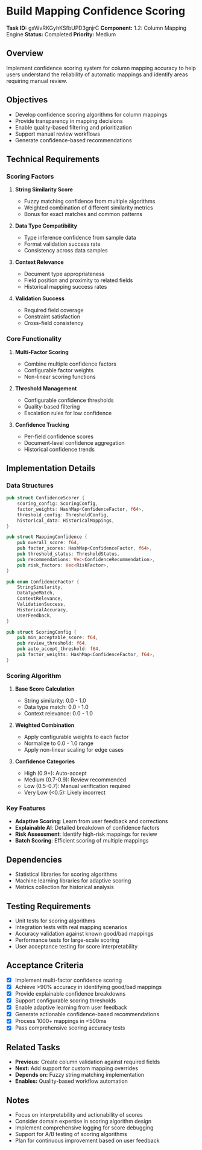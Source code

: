 # Build Mapping Confidence Scoring

**Task ID:** gsWvRKGyhKSfbUPD3gnjrC
**Component:** 1.2: Column Mapping Engine
**Status:** Completed
**Priority:** Medium

## Overview

Implement confidence scoring system for column mapping accuracy to help users understand the reliability of automatic mappings and identify areas requiring manual review.

## Objectives

- Develop confidence scoring algorithms for column mappings
- Provide transparency in mapping decisions
- Enable quality-based filtering and prioritization
- Support manual review workflows
- Generate confidence-based recommendations

## Technical Requirements

### Scoring Factors
1. **String Similarity Score**
   - Fuzzy matching confidence from multiple algorithms
   - Weighted combination of different similarity metrics
   - Bonus for exact matches and common patterns

2. **Data Type Compatibility**
   - Type inference confidence from sample data
   - Format validation success rate
   - Consistency across data samples

3. **Context Relevance**
   - Document type appropriateness
   - Field position and proximity to related fields
   - Historical mapping success rates

4. **Validation Success**
   - Required field coverage
   - Constraint satisfaction
   - Cross-field consistency

### Core Functionality
1. **Multi-Factor Scoring**
   - Combine multiple confidence factors
   - Configurable factor weights
   - Non-linear scoring functions

2. **Threshold Management**
   - Configurable confidence thresholds
   - Quality-based filtering
   - Escalation rules for low confidence

3. **Confidence Tracking**
   - Per-field confidence scores
   - Document-level confidence aggregation
   - Historical confidence trends

## Implementation Details

### Data Structures
```rust
pub struct ConfidenceScorer {
    scoring_config: ScoringConfig,
    factor_weights: HashMap<ConfidenceFactor, f64>,
    threshold_config: ThresholdConfig,
    historical_data: HistoricalMappings,
}

pub struct MappingConfidence {
    pub overall_score: f64,
    pub factor_scores: HashMap<ConfidenceFactor, f64>,
    pub threshold_status: ThresholdStatus,
    pub recommendations: Vec<ConfidenceRecommendation>,
    pub risk_factors: Vec<RiskFactor>,
}

pub enum ConfidenceFactor {
    StringSimilarity,
    DataTypeMatch,
    ContextRelevance,
    ValidationSuccess,
    HistoricalAccuracy,
    UserFeedback,
}

pub struct ScoringConfig {
    pub min_acceptable_score: f64,
    pub review_threshold: f64,
    pub auto_accept_threshold: f64,
    pub factor_weights: HashMap<ConfidenceFactor, f64>,
}
```

### Scoring Algorithm
1. **Base Score Calculation**
   - String similarity: 0.0 - 1.0
   - Data type match: 0.0 - 1.0
   - Context relevance: 0.0 - 1.0

2. **Weighted Combination**
   - Apply configurable weights to each factor
   - Normalize to 0.0 - 1.0 range
   - Apply non-linear scaling for edge cases

3. **Confidence Categories**
   - High (0.9+): Auto-accept
   - Medium (0.7-0.9): Review recommended
   - Low (0.5-0.7): Manual verification required
   - Very Low (<0.5): Likely incorrect

### Key Features
- **Adaptive Scoring**: Learn from user feedback and corrections
- **Explainable AI**: Detailed breakdown of confidence factors
- **Risk Assessment**: Identify high-risk mappings for review
- **Batch Scoring**: Efficient scoring of multiple mappings

## Dependencies

- Statistical libraries for scoring algorithms
- Machine learning libraries for adaptive scoring
- Metrics collection for historical analysis

## Testing Requirements

- Unit tests for scoring algorithms
- Integration tests with real mapping scenarios
- Accuracy validation against known good/bad mappings
- Performance tests for large-scale scoring
- User acceptance testing for score interpretability

## Acceptance Criteria

- [x] Implement multi-factor confidence scoring
- [x] Achieve >90% accuracy in identifying good/bad mappings
- [x] Provide explainable confidence breakdowns
- [x] Support configurable scoring thresholds
- [x] Enable adaptive learning from user feedback
- [x] Generate actionable confidence-based recommendations
- [x] Process 1000+ mappings in <500ms
- [x] Pass comprehensive scoring accuracy tests

## Related Tasks

- **Previous:** Create column validation against required fields
- **Next:** Add support for custom mapping overrides
- **Depends on:** Fuzzy string matching implementation
- **Enables:** Quality-based workflow automation

## Notes

- Focus on interpretability and actionability of scores
- Consider domain expertise in scoring algorithm design
- Implement comprehensive logging for score debugging
- Support for A/B testing of scoring algorithms
- Plan for continuous improvement based on user feedback
